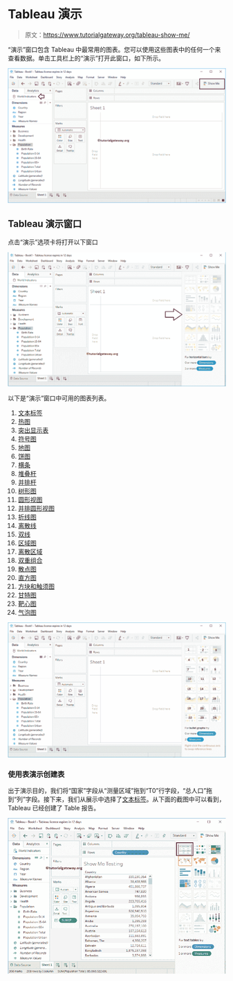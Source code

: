 # Tableau 演示

> 原文：<https://www.tutorialgateway.org/tableau-show-me/>

“演示”窗口包含 Tableau 中最常用的图表。您可以使用这些图表中的任何一个来查看数据。单击工具栏上的“演示”打开此窗口，如下所示。

![Tableau Show Me 1](img/5d3af7c7db4f1fa7003a2e9d1ee8b2c2.png)

## Tableau 演示窗口

点击“演示”选项卡将打开以下窗口

![Tableau Show Me 2](img/11c5ae58ca79ace8263afdf9975f0229.png)

以下是“演示”窗口中可用的图表列表。

1.  [文本标签](https://www.tutorialgateway.org/tableau-text-label/)
2.  [热图](https://www.tutorialgateway.org/tableau-heat-map/)
3.  [突出显示表](https://www.tutorialgateway.org/highlight-table-in-tableau/)
4.  [符号图](https://www.tutorialgateway.org/how-to-create-a-map-in-tableau/)
5.  [地图](https://www.tutorialgateway.org/maps-in-tableau/)
6.  [饼图](https://www.tutorialgateway.org/pie-chart-in-tableau/)
7.  [横条](https://www.tutorialgateway.org/bar-chart-in-tableau/)
8.  [堆叠杆](https://www.tutorialgateway.org/stacked-bar-chart-in-tableau/)
9.  [并排杆](https://www.tutorialgateway.org/grouped-bar-chart-in-tableau/)
10.  [树形图](https://www.tutorialgateway.org/tableau-treemap/)
11.  [圆形视图](https://www.tutorialgateway.org/circle-views-in-tableau/)
12.  [并排圆形视图](https://www.tutorialgateway.org/circle-views-in-tableau/)
13.  [折线图](https://www.tutorialgateway.org/tableau-line-chart/)
14.  [离散线](https://www.tutorialgateway.org/tableau-line-chart/)
15.  [双线](https://www.tutorialgateway.org/dual-lines-chart-in-tableau/)
16.  [区域图](https://www.tutorialgateway.org/tableau-area-chart/)
17.  [离散区域](https://www.tutorialgateway.org/tableau-area-chart/)
18.  [双重组合](https://www.tutorialgateway.org/tableau-dual-combination-chart/)
19.  [散点图](https://www.tutorialgateway.org/tableau-scatter-plot/)
20.  [直方图](https://www.tutorialgateway.org/tableau-histogram/)
21.  [方块和触须图](https://www.tutorialgateway.org/tableau-box-plot/)
22.  [甘特图](https://www.tutorialgateway.org/gantt-chart-in-tableau/)
23.  [靶心图](https://www.tutorialgateway.org/tableau-bullet-graph/)
24.  [气泡图](https://www.tutorialgateway.org/tableau-bubble-chart/)

![Tableau Show Me 3](img/415a38a81d10dff22cb3ce2f44501ba2.png)

### 使用表演示创建表

出于演示目的，我们将“国家”字段从“测量区域”拖到“T0”行字段，“总人口”拖到“列”字段。接下来，我们从展示中选择了[文本标签](https://www.tutorialgateway.org/tableau-text-label/)。从下面的截图中可以看到，Tableau 已经创建了 Table 报告。

![Tableau Show Me 4](img/6499073a765ab882fa5b216fbd9fcc3e.png)